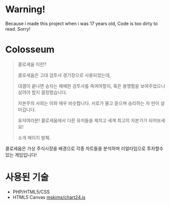 # Warning!
Because i made this project when i was 17 years old, Code is too dirty to read. Sorry!

# Colosseum

> 콜로세움 이란?
> 
> 콜로세움은 고대 검투사 경기장으로 사용되었는데,
>
> 대결이 끝나면 승자는 패배한 검투사를 죽여여할지,
> 혹은 용맹함을 보여주었으니 살려야 할지 결정했습니다.
> 
> 자본주의 사회는 이와 매우 비슷합니다. 
> 서로가 물고 뜯으며 승리하는 자 만이 살아갑니다. 
> 
> 유저여러분! 
> 콜로세움에서 다른 유저들을 제치고 세계 최고의 자본가가 되어보세요!
> 
> 소개 페이지 발췌.

콜로세움은 가상 주식시장을 배경으로 각종 차트들을 분석하며 리얼타임으로 투자할수 있는 게임입니다!

# 사용된 기술
* PHP/HTML5/CSS
* HTML5 Canvas [mskims/chart24.js](https://github.com/mskims/chart24.js)
